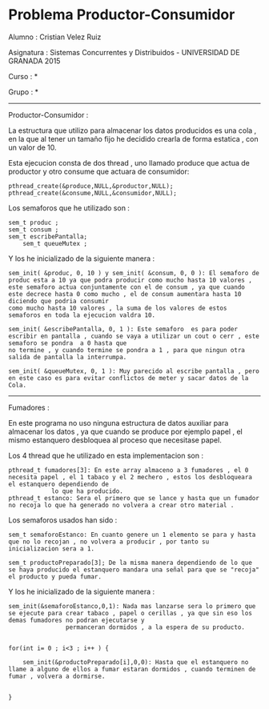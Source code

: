 # Problema Productor-Consumidor

Alumno : Cristian Velez Ruiz 

Asignatura : Sistemas Concurrentes y Distribuidos - UNIVERSIDAD DE GRANADA 2015

Curso : *

Grupo : *

_____________________________________________________________________________________________________________

Productor-Consumidor : 

La estructura que utilizo para almacenar los datos producidos es una cola , en la que al tener un tamaño fijo he decidido crearla de forma estatica , con
un valor de 10.

Esta ejecucion consta de dos thread , uno llamado produce que actua de productor y otro consume que actuara de consumidor:

	pthread_create(&produce,NULL,&productor,NULL);
	pthread_create(&consume,NULL,&consumidor,NULL);

Los semaforos que he utilizado son : 
	
	sem_t produc ;
	sem_t consum ; 
	sem_t escribePantalla;
        sem_t queueMutex ;

Y los he inicializado de la siguiente manera : 

	sem_init( &produc, 0, 10 ) y sem_init( &consum, 0, 0 ): El semaforo de produc esta a 10 ya que podra producir como mucho hasta 10 valores , 
	este semaforo actua conjuntamente con el de consum , ya que cuando este decrece hasta 0 como mucho , el de consum aumentara hasta 10 diciendo que podria consumir 
	como mucho hasta 10 valores , la suma de los valores de estos semaforos en toda la ejecucion valdra 10.

	sem_init( &escribePantalla, 0, 1 ): Este semaforo  es para poder escribir en pantalla , cuando se vaya a utilizar un cout o cerr , este semaforo se pondra  a 0 hasta que 
	no termine , y cuando termine se pondra a 1 , para que ningun otra salida de pantalla la interrumpa.

	sem_init( &queueMutex, 0, 1 ): Muy parecido al escribe pantalla , pero en este caso es para evitar conflictos de meter y sacar datos de la Cola.

	
_____________________________________________________________________________________________________________

Fumadores : 

En este programa no uso ninguna estructura de datos auxiliar para almacenar los datos , ya que cuando se produce por ejemplo papel , el mismo estanquero desbloquea al proceso que 
necesitase papel.

Los 4 thread que he utilizado en esta implementacion son :
 
	pthread_t fumadores[3]: En este array almaceno a 3 fumadores , el 0 necesita papel , el 1 tabaco y el 2 mechero , estos los desbloqueara el estanquero dependiendo de 
				lo que ha producido.
	pthread_t estanco: Sera el primero que se lance y hasta que un fumador no recoja lo que ha generado no volvera a crear otro material .

Los semaforos usados han sido : 

	sem_t semaforoEstanco: En cuanto genere un 1 elemento se para y hasta que no lo recojan , no volvera a producir , por tanto su inicializacion sera a 1.

	sem_t productoPreparado[3]; De la misma manera dependiendo de lo que se haya producido el estanquero mandara una señal para que se "recoja" el producto y pueda fumar.


Y los he inicializado de la siguiente manera : 

	sem_init(&semaforoEstanco,0,1): Nada mas lanzarse sera lo primero que se ejecute para crear tabaco , papel o cerillas , ya que sin eso los demas fumadores no podran ejecutarse y 
					permanceran dormidos , a la espera de su producto.


	for(int i= 0 ; i<3 ; i++ ) {

		sem_init(&productoPreparado[i],0,0): Hasta que el estanquero no llame a alguno de ellos a fumar estaran dormidos , cuando terminen de fumar , volvera a dormirse.
			

	}
